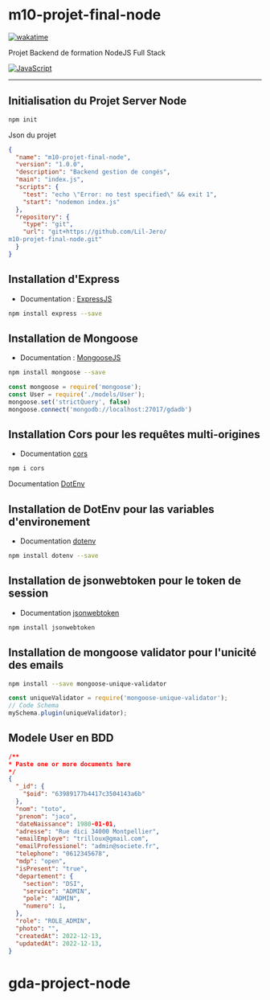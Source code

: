 # m10-projet-final-node

[![wakatime](https://wakatime.com/badge/user/933ebfa6-42e4-4a54-b3fc-658e9f1ab22f/project/4f8ba691-d7d3-41b6-b6c6-5c49c5a5d6f9.svg)](https://wakatime.com/badge/user/933ebfa6-42e4-4a54-b3fc-658e9f1ab22f/project/4f8ba691-d7d3-41b6-b6c6-5c49c5a5d6f9)

Projet Backend de formation NodeJS Full Stack

[![JavaScript](https://img.shields.io/badge/javascript-%23323330.svg?style=for-the-badge&logo=javascript&logoColor=%23F7DF1E)](https://www.javascriptcom/)

---------

## Initialisation du Projet Server Node

```bash
npm init
````

Json du projet

```json
{
  "name": "m10-projet-final-node",
  "version": "1.0.0",
  "description": "Backend gestion de congés",
  "main": "index.js",
  "scripts": {
    "test": "echo \"Error: no test specified\" && exit 1",
    "start": "nodemon index.js"
  },
  "repository": {
    "type": "git",
    "url": "git+https://github.com/Lil-Jero/
m10-projet-final-node.git"
  }
}
```

## Installation d'Express

- Documentation : [ExpressJS](https://expressjs.com/fr/starter/installing.html)

```bash
npm install express --save
````

## Installation de Mongoose

- Documentation : [MongooseJS](https://mongoosejs.com/)

```bash
npm install mongoose --save
````

```javascript
const mongoose = require('mongoose');
const User = require('./models/User');
mongoose.set('strictQuery', false)
mongoose.connect('mongodb://localhost:27017/gdadb')
```

## Installation Cors pour les requêtes multi-origines

- Documentation [cors](https://expressjs.com/en/resources/middleware/cors.html)

```bash
npm i cors
````

Documentation [DotEnv](https://www.npmjs.com/package/dotenv)

## Installation de DotEnv pour las variables d'environement

- Documentation [dotenv](https://github.com/motdotla/dotenv)

```bash
npm install dotenv --save
````

## Installation de jsonwebtoken pour le token de session

- Documentation [jsonwebtoken](https://www.npmjs.com/package/jsonwebtoken)

```bash
npm install jsonwebtoken
```

## Installation de mongoose validator pour l'unicité des emails

```bash
npm install --save mongoose-unique-validator
```

```js
const uniqueValidator = require('mongoose-unique-validator');
// Code Schema
mySchema.plugin(uniqueValidator);
```

## Modele User en BDD

```JSON
/** 
* Paste one or more documents here
*/
{
  "_id": {
    "$oid": "63989177b4417c3504143a6b"
  },
  "nom": "toto",
  "prenom": "jaco",
  "dateNaissance": 1980-01-01,
  "adresse": "Rue dici 34000 Montpellier",
  "emailEmploye": "trilloux@gmail.com",
  "emailProfessionel": "admin@societe.fr",
  "telephone": "0612345678",
  "mdp": "open",
  "isPresent": "true",
  "departement": {
    "section": "DSI",
    "service": "ADMIN",
    "pole": "ADMIN",
    "numero": 1,
  },
  "role": "ROLE_ADMIN",
  "photo": "",
  "createdAt": 2022-12-13,
  "updatedAt": 2022-12-13,
}
````
# gda-project-node

